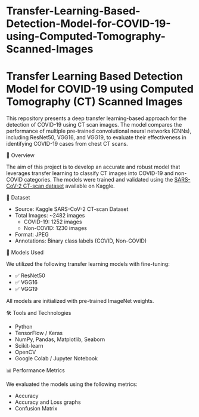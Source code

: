 # Transfer-Learning-Based-Detection-Model-for-COVID-19-using-Computed-Tomography-Scanned-Images

# Transfer Learning Based Detection Model for COVID-19 using Computed Tomography (CT) Scanned Images

This repository presents a deep transfer learning-based approach for the detection of COVID-19 using CT scan images. The model compares the performance of multiple pre-trained convolutional neural networks (CNNs), including ResNet50, VGG16, and VGG19, to evaluate their effectiveness in identifying COVID-19 cases from chest CT scans.

📌 Overview

The aim of this project is to develop an accurate and robust model that leverages transfer learning to classify CT images into COVID-19 and non-COVID categories. The models were trained and validated using the [SARS-CoV-2 CT-scan dataset](https://www.kaggle.com/plameneduardo/sarscov2-ctscan-dataset) available on Kaggle.

📂 Dataset

- Source: Kaggle SARS-CoV-2 CT-scan Dataset
- Total Images: ~2482 images
  - COVID-19: 1252 images
  - Non-COVID: 1230 images
- Format: JPEG
- Annotations: Binary class labels (COVID, Non-COVID)

🧠 Models Used

We utilized the following transfer learning models with fine-tuning:

- ✅ ResNet50
- ✅ VGG16
- ✅ VGG19

All models are initialized with pre-trained ImageNet weights.

🛠️ Tools and Technologies

- Python
- TensorFlow / Keras
- NumPy, Pandas, Matplotlib, Seaborn
- Scikit-learn
- OpenCV
- Google Colab / Jupyter Notebook

📊 Performance Metrics

We evaluated the models using the following metrics:

- Accuracy
- Accuracy and Loss graphs
- Confusion Matrix


